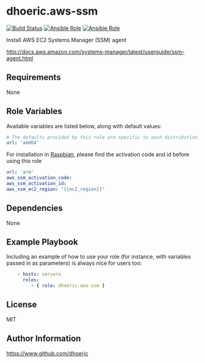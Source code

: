 dhoeric.aws-ssm
=========

[![Build Status](https://travis-ci.org/dhoeric/ansible-aws-ssm.svg?branch=master)](https://travis-ci.org/dhoeric/ansible-aws-ssm)
[![Ansible Role](https://img.shields.io/ansible/role/17714.svg)](https://galaxy.ansible.com/dhoeric/aws-ssm/)
[![Ansible Role](https://img.shields.io/ansible/role/d/17714.svg)](https://galaxy.ansible.com/dhoeric/aws-ssm/)

Install AWS EC2 Systems Manager (SSM) agent

<http://docs.aws.amazon.com/systems-manager/latest/userguide/ssm-agent.html>

Requirements
------------

None

Role Variables
--------------

Available variables are listed below, along with default values:

```yaml
# The defaults provided by this role are specific to each distribution.
url: 'amd64'
```

For installation in [Raspbian](https://docs.aws.amazon.com/systems-manager/latest/userguide/sysman-manual-agent-install.html#agent-install-raspbianjessie), please find the activation code and id before using this role

```yaml
url: 'arm'
aws_ssm_activation_code:
aws_ssm_activation_id:
aws_ssm_ec2_region: "{{ec2_region}}"
```

Dependencies
------------

None

Example Playbook
----------------

Including an example of how to use your role (for instance, with variables passed in as parameters) is always nice for users too:

```yaml
    - hosts: servers
      roles:
         - { role: dhoeric.aws-ssm }
```

License
-------

MIT

Author Information
------------------

<https://www.github.com/dhoeric>
